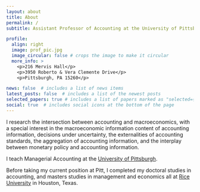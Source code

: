 ```yaml
---
layout: about
title: About
permalink: /
subtitle: Assistant Professor of Accounting at the University of Pittsburgh

profile:
  align: right
  image: prof_pic.jpg
  image_circular: false # crops the image to make it circular
  more_info: >
    <p>216 Mervis Hall</p>
    <p>3950 Roberto & Vera Clemente Drive</p>
    <p>Pittsburgh, PA 15260</p>

news: false  # includes a list of news items
latest_posts: false  # includes a list of the newest posts
selected_papers: true # includes a list of papers marked as "selected={true}"
social: true  # includes social icons at the bottom of the page
---
```


I research the intersection between accounting and macroeconomics, with a special interest in the macroeconomic information content of accounting information, decisions under uncertainty, the externalities of accounting standards, the aggregation of accounting information, and the interplay between monetary policy and accounting information.

I teach Managerial Accounting at the [University of Pittsburgh](https://business.pitt.edu/).

Before taking my current position at Pitt, I completed my doctoral studies in accounting, and masters studies in management and economics all at [Rice University](https://www.rice.edu/) in Houston, Texas.